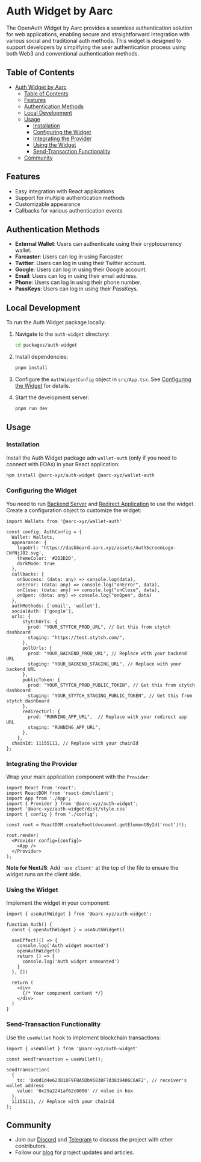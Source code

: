 # Auth Widget by Aarc

The OpenAuth Widget by Aarc provides a seamless authentication solution for web applications, enabling secure and straightforward integration with various social and traditional auth methods. This widget is designed to support developers by simplifying the user authentication process using both Web3 and conventional authentication methods.

## Table of Contents

- [Auth Widget by Aarc](#auth-widget-by-aarc)
  - [Table of Contents](#table-of-contents)
  - [Features](#features)
  - [Authentication Methods](#authentication-methods)
  - [Local Development](#local-development)
  - [Usage](#usage)
    - [Installation](#installation)
    - [Configuring the Widget](#configuring-the-widget)
    - [Integrating the Provider](#integrating-the-provider)
    - [Using the Widget](#using-the-widget)
    - [Send-Transaction Functionality](#send-transaction-functionality)
  - [Community](#community)

## Features

- Easy integration with React applications
- Support for multiple authentication methods
- Customizable appearance
- Callbacks for various authentication events

## Authentication Methods

- **External Wallet**: Users can authenticate using their cryptocurrency wallet.
- **Farcaster**: Users can log in using Farcaster.
- **Twitter**: Users can log in using their Twitter account.
- **Google**: Users can log in using their Google account.
- **Email**: Users can log in using their email address.
- **Phone**: Users can log in using their phone number.
- **PassKeys**: Users can log in using their PassKeys.

## Local Development

To run the Auth Widget package locally:

1. Navigate to the `auth-widget` directory:
    ```sh
    cd packages/auth-widget
    ```

2. Install dependencies:
    ```sh
    pnpm install
    ```

3. Configure the `AuthWidgetConfig` object in `src/App.tsx`. See [Configuring the Widget](#configuring-the-widget) for details.

4. Start the development server:
    ```sh
    pnpm run dev
    ```

## Usage

### Installation

Install the Auth Widget package adn `wallet-auth` (only if you need to connect with EOAs) in your React application:

```sh
npm install @aarc-xyz/auth-widget @aarc-xyz/wallet-auth
```

### Configuring the Widget

You need to run [Backend Server](https://github.com/aarc-xyz/service-open-auth-backend) and [Redirect Application](https://github.com/aarc-xyz/open-auth-redirect) to use the widget. 
Create a configuration object to customize the widget:

```tsx
import Wallets from '@aarc-xyz/wallet-auth'

const config: AuthConfig = {
  Wallet: Wallets,
  appearance: {
    logoUrl: 'https://dashboard.aarc.xyz/assets/AuthScreenLogo-CNfNjJ82.svg',
    themeColor: '#2D2D2D',
    darkMode: true
  },
  callbacks: {
    onSuccess: (data: any) => console.log(data),
    onError: (data: any) => console.log("onError", data),
    onClose: (data: any) => console.log("onClose", data),
    onOpen: (data: any) => console.log("onOpen", data)
  },
  authMethods: ['email', 'wallet'],
  socialAuth: ['google'],
  urls: {
      stytchUrls: {
        prod: "YOUR_STYTCH_PROD_URL", // Get this from stytch dashboard
        staging: "https://test.stytch.com/",
      },
      pollUrls: {
        prod: "YOUR_BACKEND_PROD_URL", // Replace with your backend URL
        staging: "YOUR_BACKEND_STAGING_URL", // Replace with your backend URL
      },
      publicToken: {
        prod: "YOUR_STYTCH_PROD_PUBLIC_TOKEN", // Get this from stytch dashboard
        staging: "YOUR_STYTCH_STAGING_PUBLIC_TOKEN", // Get this from stytch dashboard
      },
      redirectUrl: {
        prod: "RUNNING_APP_URL",  // Replace with your redirect app URL 
        staging: "RUNNING_APP_URL", 
      },
    },
  chainId: 11155111, // Replace with your chainId
};
```

### Integrating the Provider

Wrap your main application component with the `Provider`:

```tsx
import React from 'react';
import ReactDOM from 'react-dom/client';
import App from './App';
import { Provider } from '@aarc-xyz/auth-widget';
import '@aarc-xyz/auth-widget/dist/style.css'
import { config } from './config';

const root = ReactDOM.createRoot(document.getElementById('root')!);

root.render(
  <Provider config={config}>
    <App />
  </Provider>
);
```

**Note for NextJS**: Add `'use client'` at the top of the file to ensure the widget runs on the client side.

### Using the Widget

Implement the widget in your component:

```tsx
import { useAuthWidget } from '@aarc-xyz/auth-widget';

function Auth() {
  const { openAuthWidget } = useAuthWidget()

  useEffect(() => {
    console.log('Auth widget mounted')
    openAuthWidget()
    return () => {
      console.log('Auth widget unmounted')
    }
  }, [])

  return (
    <div>
      {/* Your component content */}
    </div>
  )
}
```

### Send-Transaction Functionality

Use the `useWallet` hook to implement blockchain transactions:

```tsx
import { useWallet } from '@aarc-xyz/auth-widget'

const sendTransaction = useWallet();

sendTransaction(
  {
    to: '0x0d1d4e623D10F9FBA5Db95830F7d3839406C6AF2', // receiver's wallet address
    value: '0x29a2241af62c0000' // value in hex
  }, 
  11155111, // Replace with your chainId
);
```

## Community

- Join our [Discord](https://discord.gg/3kFCfBgSdY) and [Telegram](https://t.me/aarcxyz) to discuss the project with other contributors.
- Follow our [blog](https://blog.aarc.xyz) for project updates and articles.